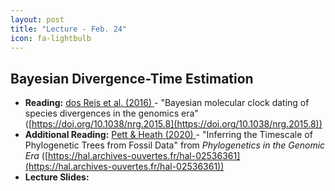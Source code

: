 ```yaml
---
layout: post
title: "Lecture - Feb. 24"
icon: fa-lightbulb
---
```


## Bayesian Divergence-Time Estimation


* **Reading:** [dos Reis et al. (2016) <i class="fas fa-file-pdf"></i> ](https://www.nature.com/articles/nrg.2015.8.pdf) - "Bayesian molecular clock dating of species divergences in the genomics era" ([https://doi.org/10.1038/nrg.2015.8](https://doi.org/10.1038/nrg.2015.8))
* **Additional Reading:** [Pett & Heath (2020) <i class="fas fa-file-pdf"></i>](https://hal.archives-ouvertes.fr/hal-02536361/document) - "Inferring the Timescale of Phylogenetic Trees from Fossil Data" from _Phylogenetics in the Genomic Era_ ([https://hal.archives-ouvertes.fr/hal-02536361](https://hal.archives-ouvertes.fr/hal-02536361))
* **Lecture Slides:**  [<i class="fas fa-chalkboard-teacher"></i>](https://eeob-macroevolution.github.io/course-documents/lecture-slides/09-Divergence_Time.pdf) 
